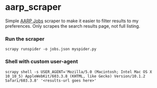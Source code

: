 # aarp_scraper

Simple [AARP Jobs](https://jobs.aarp.org) scraper to make it easier to filter
results to my preferences. Only scrapes the search results page, not full listing.

### Run the scraper
```
scrapy runspider -o jobs.json myspider.py
```

### Shell with custom user-agent
```
scrapy shell -s USER_AGENT='Mozilla/5.0 (Macintosh; Intel Mac OS X 10_10_5) AppleWebKit/603.3.8 (KHTML, like Gecko) Version/10.1.2 Safari/603.3.8' '<results-url goes here>'
```
